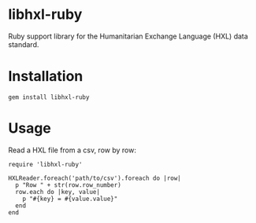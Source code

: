 libhxl-ruby
=============

Ruby support library for the Humanitarian Exchange Language (HXL) data standard.

# Installation

`gem install libhxl-ruby`

# Usage

Read a HXL file from a csv, row by row:

```
require 'libhxl-ruby'

HXLReader.foreach('path/to/csv').foreach do |row|
  p "Row " + str(row.row_number)
  row.each do |key, value|
    p "#{key} = #{value.value}"
  end
end
```
